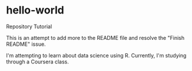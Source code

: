 # hello-world
Repository Tutorial

This is an attempt to add more to the README file and resolve the "Finish README" issue.

I'm attempting to learn about data science using R.  Currently, I'm studying through a Coursera class.  
